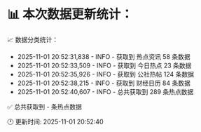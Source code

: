 📊 本次数据更新统计：
==========================

📈 数据分类统计：
- 2025-11-01 20:52:31,838 - INFO - 获取到 热点资讯 58 条数据
- 2025-11-01 20:52:33,509 - INFO - 获取到 今日热点 23 条数据
- 2025-11-01 20:52:35,926 - INFO - 获取到 公社热帖 124 条数据
- 2025-11-01 20:52:38,215 - INFO - 获取到 财经日历 84 条数据
- 2025-11-01 20:52:40,607 - INFO - 总共获取到 289 条热点数据

✅ 总共获取到 - 条热点数据

🕐 更新时间: 2025-11-01 20:52:40
